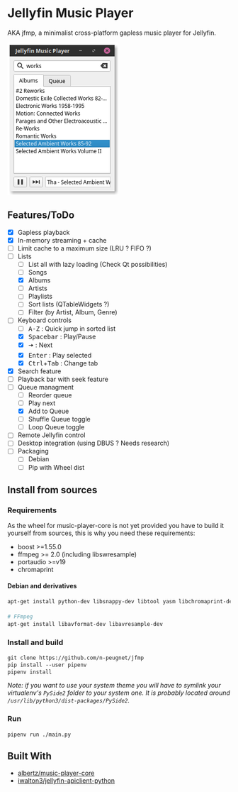 # Jellyfin Music Player

AKA jfmp, a minimalist cross-platform gapless music player for Jellyfin.

![screenshot 5](docs/screenshot_05.png)

## Features/ToDo

- [x] Gapless playback
- [x] In-memory streaming + cache
- [ ] Limit cache to a maximum size (LRU ? FIFO ?)
- [ ] Lists
  - [ ] List all with lazy loading (Check Qt possibilities)
  - [ ] Songs
  - [x] Albums
  - [ ] Artists
  - [ ] Playlists
  - [ ] Sort lists (QTableWidgets ?)
  - [ ] Filter (by Artist, Album, Genre)
- [ ] Keyboard controls
  - [ ] <kbd>A-Z</kbd> : Quick jump in sorted list
  - [x] <kbd>Spacebar</kbd> : Play/Pause
  - [x] <kbd>🠆</kbd> : Next
  - [x] <kbd>Enter</kbd> : Play selected
  - [x] <kbd>Ctrl</kbd>+<kbd>Tab</kbd> : Change tab
- [x] Search feature
- [ ] Playback bar with seek feature
- [ ] Queue managment
  - [ ] Reorder queue
  - [ ] Play next
  - [x] Add to Queue
  - [ ] Shuffle Queue toggle
  - [ ] Loop Queue toggle
- [ ] Remote Jellyfin control
- [ ] Desktop integration (using DBUS ? Needs research)
- [ ] Packaging
  - [ ] Debian
  - [ ] Pip with Wheel dist

## Install from sources

### Requirements

As the wheel for music-player-core is not yet provided you have to build it yourself from sources, this is why you need these requirements:

* boost >=1.55.0
* ffmpeg >= 2.0 (including libswresample)
* portaudio >=v19
* chromaprint

#### Debian and derivatives

```bash
apt-get install python-dev libsnappy-dev libtool yasm libchromaprint-dev portaudio19-dev libboost-dev

# FFmpeg
apt-get install libavformat-dev libavresample-dev
```

### Install and build

    git clone https://github.com/n-peugnet/jfmp
    pip install --user pipenv
    pipenv install

_Note: if you want to use your system theme you will have to symlink your virtualenv's `PySide2` folder to your system one. It is probably located around `/usr/lib/python3/dist-packages/PySide2`._

### Run

    pipenv run ./main.py

## Built With

-   [albertz/music-player-core](https://github.com/albertz/music-player-core)
-   [iwalton3/jellyfin-apiclient-python](https://github.com/iwalton3/jellyfin-apiclient-python)
